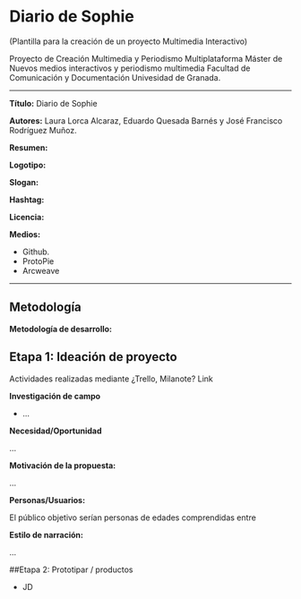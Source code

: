 # Diario de Sophie

(Plantilla para la creación de un proyecto Multimedia Interactivo)

Proyecto de Creación Multimedia y Periodismo Multiplataforma Máster de Nuevos medios interactivos y periodismo multimedia Facultad de Comunicación y Documentación Univesidad de Granada.

-------------------------------------------------------------------------------

**Título:** Diario de Sophie

**Autores:** Laura Lorca Alcaraz, Eduardo Quesada Barnés y José Francisco Rodríguez Muñoz.

**Resumen:** 

**Logotipo:**

**Slogan:** 

**Hashtag:**

**Licencia:**

**Medios:**

- Github.
- ProtoPie
- Arcweave

--------------------------------------------------------------------------------

## Metodología

**Metodología de desarrollo:**

## Etapa 1: Ideación de proyecto

Actividades realizadas mediante ¿Trello, Milanote?
Link

**Investigación de campo**

- ...

**Necesidad/Oportunidad**

...

**Motivación de la propuesta:**

...

**Personas/Usuarios:**

El público objetivo serían personas de edades comprendidas entre

**Estilo de narración:**

...

##Etapa 2: Prototipar / productos

- JD

